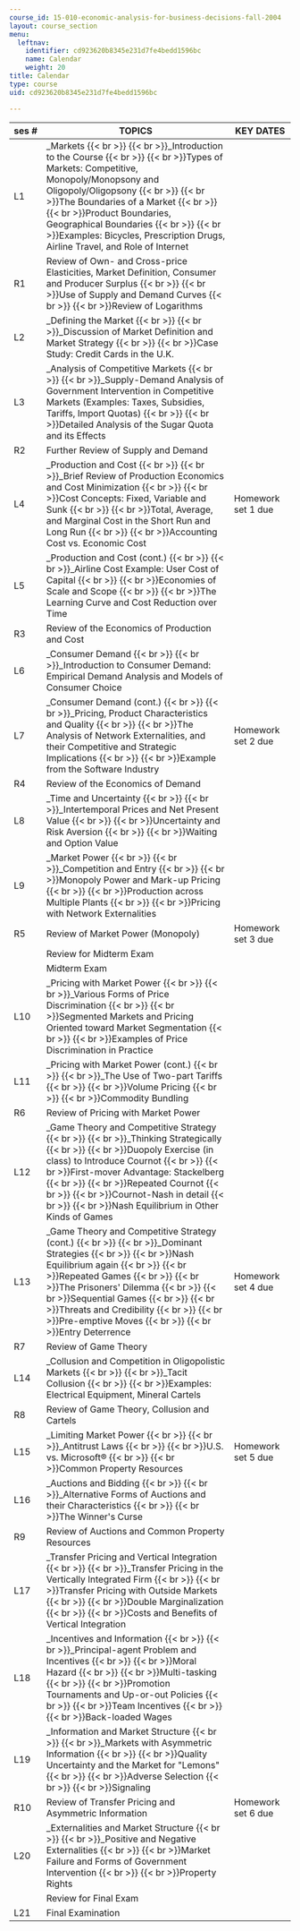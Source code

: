 ```yaml
---
course_id: 15-010-economic-analysis-for-business-decisions-fall-2004
layout: course_section
menu:
  leftnav:
    identifier: cd923620b8345e231d7fe4bedd1596bc
    name: Calendar
    weight: 20
title: Calendar
type: course
uid: cd923620b8345e231d7fe4bedd1596bc

---
```


| ses # | TOPICS | KEY DATES |
| --- | --- | --- |
| L1 | _Markets  {{< br >}}  {{< br >}}_Introduction to the Course  {{< br >}}  {{< br >}}Types of Markets: Competitive, Monopoly/Monopsony and Oligopoly/Oligopsony  {{< br >}}  {{< br >}}The Boundaries of a Market  {{< br >}}  {{< br >}}Product Boundaries, Geographical Boundaries  {{< br >}}  {{< br >}}Examples: Bicycles, Prescription Drugs, Airline Travel, and Role of Internet |  |
| R1 | Review of Own- and Cross-price Elasticities, Market Definition, Consumer and Producer Surplus  {{< br >}}  {{< br >}}Use of Supply and Demand Curves  {{< br >}}  {{< br >}}Review of Logarithms |  |
| L2 | _Defining the Market  {{< br >}}  {{< br >}}_Discussion of Market Definition and Market Strategy  {{< br >}}  {{< br >}}Case Study: Credit Cards in the U.K. |  |
| L3 | _Analysis of Competitive Markets  {{< br >}}  {{< br >}}_Supply-Demand Analysis of Government Intervention in Competitive Markets (Examples: Taxes, Subsidies, Tariffs, Import Quotas)  {{< br >}}  {{< br >}}Detailed Analysis of the Sugar Quota and its Effects |  |
| R2 | Further Review of Supply and Demand |  |
| L4 | _Production and Cost  {{< br >}}  {{< br >}}_Brief Review of Production Economics and Cost Minimization  {{< br >}}  {{< br >}}Cost Concepts: Fixed, Variable and Sunk  {{< br >}}  {{< br >}}Total, Average, and Marginal Cost in the Short Run and Long Run  {{< br >}}  {{< br >}}Accounting Cost vs. Economic Cost | Homework set 1 due |
| L5 | _Production and Cost (cont.)  {{< br >}}  {{< br >}}_Airline Cost Example: User Cost of Capital  {{< br >}}  {{< br >}}Economies of Scale and Scope  {{< br >}}  {{< br >}}The Learning Curve and Cost Reduction over Time |  |
| R3 | Review of the Economics of Production and Cost |  |
| L6 | _Consumer Demand  {{< br >}}  {{< br >}}_Introduction to Consumer Demand: Empirical Demand Analysis and Models of Consumer Choice |  |
| L7 | _Consumer Demand (cont.)  {{< br >}}  {{< br >}}_Pricing, Product Characteristics and Quality  {{< br >}}  {{< br >}}The Analysis of Network Externalities, and their Competitive and Strategic Implications  {{< br >}}  {{< br >}}Example from the Software Industry | Homework set 2 due |
| R4 | Review of the Economics of Demand |  |
| L8 | _Time and Uncertainty  {{< br >}}  {{< br >}}_Intertemporal Prices and Net Present Value  {{< br >}}  {{< br >}}Uncertainty and Risk Aversion  {{< br >}}  {{< br >}}Waiting and Option Value |  |
| L9 | _Market Power  {{< br >}}  {{< br >}}_Competition and Entry  {{< br >}}  {{< br >}}Monopoly Power and Mark-up Pricing  {{< br >}}  {{< br >}}Production across Multiple Plants  {{< br >}}  {{< br >}}Pricing with Network Externalities |  |
| R5 | Review of Market Power (Monopoly) | Homework set 3 due |
|  | Review for Midterm Exam |  |
|  | Midterm Exam |  |
| L10 | _Pricing with Market Power  {{< br >}}  {{< br >}}_Various Forms of Price Discrimination  {{< br >}}  {{< br >}}Segmented Markets and Pricing Oriented toward Market Segmentation  {{< br >}}  {{< br >}}Examples of Price Discrimination in Practice |  |
| L11 | _Pricing with Market Power (cont.)  {{< br >}}  {{< br >}}_The Use of Two-part Tariffs  {{< br >}}  {{< br >}}Volume Pricing  {{< br >}}  {{< br >}}Commodity Bundling |  |
| R6 | Review of Pricing with Market Power |  |
| L12 | _Game Theory and Competitive Strategy  {{< br >}}  {{< br >}}_Thinking Strategically  {{< br >}}  {{< br >}}Duopoly Exercise (in class) to Introduce Cournot  {{< br >}}  {{< br >}}First-mover Advantage: Stackelberg  {{< br >}}  {{< br >}}Repeated Cournot  {{< br >}}  {{< br >}}Cournot-Nash in detail  {{< br >}}  {{< br >}}Nash Equilibrium in Other Kinds of Games |  |
| L13 | _Game Theory and Competitive Strategy (cont.)  {{< br >}}  {{< br >}}_Dominant Strategies  {{< br >}}  {{< br >}}Nash Equilibrium again  {{< br >}}  {{< br >}}Repeated Games  {{< br >}}  {{< br >}}The Prisoners' Dilemma  {{< br >}}  {{< br >}}Sequential Games  {{< br >}}  {{< br >}}Threats and Credibility  {{< br >}}  {{< br >}}Pre-emptive Moves  {{< br >}}  {{< br >}}Entry Deterrence | Homework set 4 due |
| R7 | Review of Game Theory |  |
| L14 | _Collusion and Competition in Oligopolistic Markets  {{< br >}}  {{< br >}}_Tacit Collusion  {{< br >}}  {{< br >}}Examples: Electrical Equipment, Mineral Cartels |  |
| R8 | Review of Game Theory, Collusion and Cartels |  |
| L15 | _Limiting Market Power  {{< br >}}  {{< br >}}_Antitrust Laws  {{< br >}}  {{< br >}}U.S. vs. Microsoft®  {{< br >}}  {{< br >}}Common Property Resources | Homework set 5 due |
| L16 | _Auctions and Bidding  {{< br >}}  {{< br >}}_Alternative Forms of Auctions and their Characteristics  {{< br >}}  {{< br >}}The Winner's Curse |  |
| R9 | Review of Auctions and Common Property Resources |  |
| L17 | _Transfer Pricing and Vertical Integration  {{< br >}}  {{< br >}}_Transfer Pricing in the Vertically Integrated Firm  {{< br >}}  {{< br >}}Transfer Pricing with Outside Markets  {{< br >}}  {{< br >}}Double Marginalization  {{< br >}}  {{< br >}}Costs and Benefits of Vertical Integration |  |
| L18 | _Incentives and Information  {{< br >}}  {{< br >}}_Principal-agent Problem and Incentives  {{< br >}}  {{< br >}}Moral Hazard  {{< br >}}  {{< br >}}Multi-tasking  {{< br >}}  {{< br >}}Promotion Tournaments and Up-or-out Policies  {{< br >}}  {{< br >}}Team Incentives  {{< br >}}  {{< br >}}Back-loaded Wages |  |
| L19 | _Information and Market Structure  {{< br >}}  {{< br >}}_Markets with Asymmetric Information  {{< br >}}  {{< br >}}Quality Uncertainty and the Market for "Lemons"  {{< br >}}  {{< br >}}Adverse Selection  {{< br >}}  {{< br >}}Signaling |  |
| R10 | Review of Transfer Pricing and Asymmetric Information | Homework set 6 due |
| L20 | _Externalities and Market Structure  {{< br >}}  {{< br >}}_Positive and Negative Externalities  {{< br >}}  {{< br >}}Market Failure and Forms of Government Intervention  {{< br >}}  {{< br >}}Property Rights |  |
|  | Review for Final Exam |  |
| L21 | Final Examination |